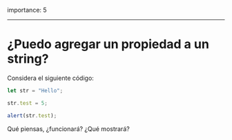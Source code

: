 importance: 5

---

# ¿Puedo agregar un propiedad a un string?


Considera el siguiente código:

```js
let str = "Hello";

str.test = 5; 

alert(str.test);
```

Qué piensas, ¿funcionará? ¿Qué mostrará?
